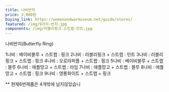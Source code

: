 ```yaml
---
title: 나비반지
price: 3,000원
buying_link: https://womenandwarmuseum.net/guide/stores/
featured: /img/9가지-반지.jpg
components: /img/러블리핑크-스트랩-민트.jpg
---
```

나비반지﻿(Butterfly Ring)

1나비 : 베이비블루 + 스트랩 : 핑크
2나비 : 러블리핑크 + 스트랩 : 민트
3나비 : 러블리핑크 + 스트랩 : 핑크
4나비 : 오로라퍼플 + 스트랩 : 핑크
5나비 : 베이비블루 + 스트랩 : 블루
6나비 : 애플망고 + 스트랩 : 라임
7나비 : 애플망고 + 스트랩 : 블루
8나비 : 애플망고 + 스트랩 : 핑크
9나비 : 영롱화이트 + 스트랩 + 핑크 

\*﻿\* 현재6번제품은 4개밖에 남지않았습니